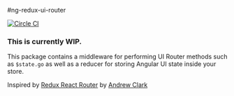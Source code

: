 #ng-redux-ui-router

[![Circle CI](https://circleci.com/gh/neilff/ng-redux-ui-router.svg?style=svg)](https://circleci.com/gh/neilff/ng-redux-ui-router)

### This is currently WIP.

This package contains a middleware for performing UI Router methods such as `$state.go` as well as a reducer for storing Angular UI state inside your store.

Inspired by [Redux React Router](https://github.com/acdlite/redux-react-router) by [Andrew Clark](https://github.com/acdlite)
